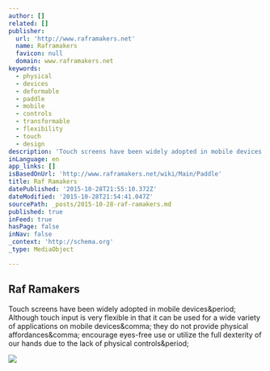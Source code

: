 ```yaml
---
author: []
related: []
publisher:
  url: 'http://www.raframakers.net'
  name: Raframakers
  favicon: null
  domain: www.raframakers.net
keywords:
  - physical
  - devices
  - deformable
  - paddle
  - mobile
  - controls
  - transformable
  - flexibility
  - touch
  - design
description: 'Touch screens have been widely adopted in mobile devices. Although touch input is very flexible in that it can be used for a wide variety of applications on mobile devices, they do not provide physical affordances, encourage eyes-free use or utilize the full dexterity of our hands due to the lack of physical controls.'
inLanguage: en
app_links: []
isBasedOnUrl: 'http://www.raframakers.net/wiki/Main/Paddle'
title: Raf Ramakers
datePublished: '2015-10-28T21:55:10.372Z'
dateModified: '2015-10-28T21:54:41.047Z'
sourcePath: _posts/2015-10-28-raf-ramakers.md
published: true
inFeed: true
hasPage: false
inNav: false
_context: 'http://schema.org'
_type: MediaObject

---
```

<article style=""><h1>Raf Ramakers</h1><p>Touch screens have been widely adopted in mobile devices&amp;period; Although touch input is very flexible in that it can be used for a wide variety of applications on mobile devices&amp;comma; they do not provide physical affordances&amp;comma; encourage eyes-free use or utilize the full dexterity of our hands due to the lack of physical controls&amp;period;</p><img src="http://www.raframakers.net/wiki/uploads/Main/Paddle/ringing.jpg" /></article>